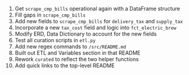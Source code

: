 1. Get `scrape_cmp_bills` operational again with a DataFrame structure
2. Fill gaps in `scrape_cmp_bills`
3. Add new fields to `scrape_cmp_bills` for `delivery_tax` and `supply_tax`
5. Incorporate a new `tax_cost` field and logic into `fct_electric_brew`
4. Modify ERD, Data Dictionary to account for the new fields
5. Test all curation scripts in `etl.py`
6. Add new regex commands to `/src/README.md`
7. Built out ETL and Variables section in that README
8. Rework `curated` to reflect the two helper functions
9.  Add quick links to the top-level README